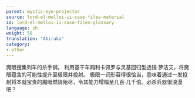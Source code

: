 ```yaml
---
parent: mystic-eye-projector
source: lord-el-melloi-ii-case-files-material
id: lord-el-melloi-ii-case-files-glossary
language: zh
weight: 58
translation: "Akiraka"
category:
- other
---
```


魔眼搜集列车的杀手锏。
利用基干车厢利卡佩罗与灵基回归型透镜·萝洁艾，将魔眼蕴含的可能性提升至极限并投射。
极限一词形容得很恰当，意味着通过一发投射将本就宝贵的魔眼燃烧殆尽，令其能力增幅至几百·几千倍。必杀兵器很浪漫吧？
